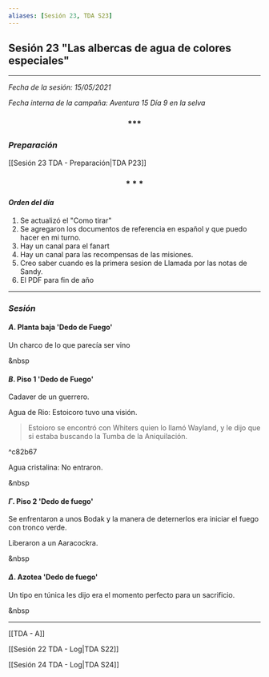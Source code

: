 ```yaml
---
aliases: [Sesión 23, TDA S23]
---
```


## Sesión 23 "Las albercas de agua de colores especiales"

---

_Fecha de la sesión: 15/05/2021_

_Fecha interna de la campaña: Aventura 15 Día 9 en la selva_

<div align='center'>
   <h3> *** </h3>
</div>

### _Preparación_

[[Sesión 23 TDA - Preparación|TDA P23]]

<div align='center'>
   <h3> * * * </h3>
</div>

#### _Orden del día_

1. Se actualizó el "Como tirar"
2. Se agregaron los documentos de referencia en español y que puedo hacer en mi turno.
3. Hay un canal para el fanart
4. Hay un canal para las recompensas de las misiones.
5. Creo saber cuando es la primera sesion de Llamada por las notas de Sandy.
6. El PDF para fin de año

---

### _Sesión_


#### $A$. Planta baja  'Dedo de Fuego'

Un charco de lo que parecía ser vino

&nbsp

#### $B$. Piso 1 'Dedo de Fuego'

Cadaver de un guerrero.

Agua de Rio: Estoicoro tuvo una visión.

>Estoioro se encontró con Whiters quien lo llamó Wayland, y le dijo que si estaba buscando la Tumba de la Aniquilación.

^c82b67

Agua cristalina: No entraron.

&nbsp

#### $\Gamma$. Piso 2 'Dedo de fuego'

Se enfrentaron a unos Bodak y la manera de deternerlos era iniciar el fuego con tronco verde.

Liberaron a un Aaracockra.

&nbsp

#### $\Delta$. Azotea 'Dedo de fuego'

Un tipo en túnica les dijo era el momento perfecto para un sacrificio.

&nbsp

---

[[TDA - A]]

[[Sesión 22 TDA - Log|TDA S22]]

[[Sesión 24 TDA  - Log|TDA S24]]



